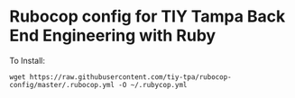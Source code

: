 # Rubocop config for TIY Tampa Back End Engineering with Ruby

To Install:

`wget https://raw.githubusercontent.com/tiy-tpa/rubocop-config/master/.rubocop.yml -O ~/.rubycop.yml`
